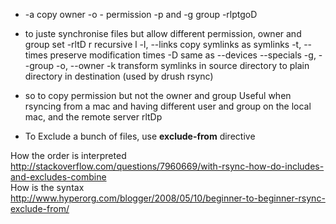 * -a copy owner -o - permission -p and -g group -rlptgoD
* to juste synchronise files but allow different permission, owner and group set -rltD
r recursive 
l  -l, --links                 copy symlinks as symlinks
 -t, --times                 preserve modification times
 -D                          same as --devices --specials
-g, --group
-o, --owner
-k transform symlinks in source directory to plain directory in destination (used by drush rsync)

*  so to copy permission but not the owner and group 
Useful when rsyncing from a mac and having different user and group on the local mac, and the remote server
rltDp

* To Exclude a bunch of files, use **exclude-from** directive    

How the order is interpreted   
http://stackoverflow.com/questions/7960669/with-rsync-how-do-includes-and-excludes-combine   
How is the syntax   
http://www.hyperorg.com/blogger/2008/05/10/beginner-to-beginner-rsync-exclude-from/